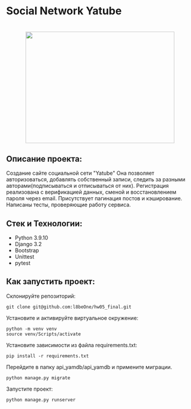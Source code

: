 # Social Network Yatube
<h1 align="center"><img src="https://i.pinimg.com/originals/bf/aa/cf/bfaacf50589cd2b52d694baa2518101a.gif" height="300" width="400"/></h1>

## Описание проекта:
Создание сайте социальной сети "Yatube"
Она позволяет авторизоваться, добавлять собственный записи, следить за разными авторами(подписываться и отписываться от них). Регистрация реализована с верификацией данных, сменой и восстановлением пароля через email. Присутствует пагинация постов и кэширование. Написаны тесты, проверяющие работу сервиса.
## Стек и Технологии:
* Python 3.9.10
* Django 3.2
* Bootstrap
* Unittest
* pytest
## Как запустить проект:
Склонируйте репозиторий:

```
git clone git@github.com:l8beOne/hw05_final.git
```

Установите и активируйте виртуальное окружение:

```
python -m venv venv
source venv/Scripts/activate
```

Установите зависимости из файла requirements.txt:

```
pip install -r requirements.txt
```

Перейдите в папку api_yamdb/api_yamdb и примените миграции.

```
python manage.py migrate
```

Запустите проект:

```
python manage.py runserver
```
